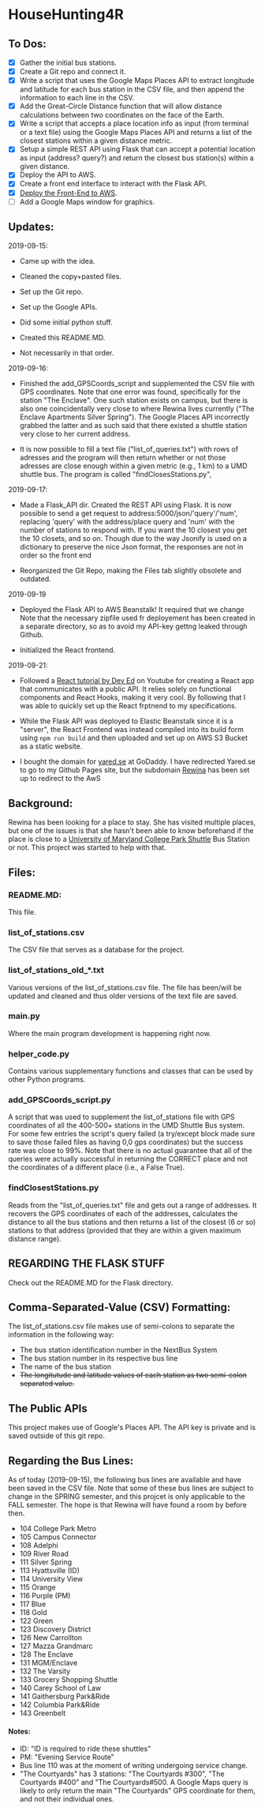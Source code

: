 
# HouseHunting4R
## To Dos:

- [x] Gather the initial bus stations.
- [x] Create a Git repo and connect it.
- [x] Write a script that uses the Google Maps Places API to extract longitude and latitude for each bus station in the CSV file, and then append the information to each line in the CSV. 
- [x] Add the Great-Circle Distance function that will allow distance calculations between two coordinates on the face of the Earth.
- [x] Write a script that accepts a place location info as input (from terminal or a text file) using the Google Maps Places API and returns a list of the closest stations within a given distance metric. 
- [x] Setup a simple REST API using Flask that can accept a potential location as input (address? query?) and return the closest bus station(s) within a given distance.
- [x] Deploy the API to AWS.
- [x] Create a front end interface to interact with the Flask API.
- [x] [Deploy the Front-End to AWS](rewina.yared.se).
- [ ] Add a Google Maps window for graphics.

## Updates:

2019-09-15:
- Came up with the idea.

- Cleaned the copy+pasted files.
 
- Set up the Git repo.
 
- Set up the Google APIs.
 
- Did some initial python stuff.
 
- Created this README.MD.
 
- Not necessarily in that order.

2019-09-16:

- Finished the add_GPSCoords_script and supplemented the CSV file with GPS coordinates. Note that one error was found, specifically for the station "The Enclave". One such station exists on campus, but there is also one coincidentally very close to where Rewina lives currently ("The Enclave Apartments Silver Spring"). The Google Places API incorrectly grabbed the latter and as such said that there existed a shuttle station very close to her current address.

- It is now possible to fill a text file ("list_of_queries.txt") with rows of adresses and the program will then return whether or not those adresses are close enough within a given metric (e.g., 1 km) to a UMD shuttle bus. The program is called "findClosesStations.py",

2019-09-17:

- Made a Flask_API dir. Created the REST API using Flask. It is now possible to send a get request to address:5000/json/'query'/'num', replacing 'query' with the address/place query and 'num' with the number of stations to respond with. If you want the 10 closest you get the 10 closets, and so on. Though due to the way Jsonify is used on a dictionary to preserve the nice Json format, the responses are not in order so the front end 

- Reorganized the Git Repo, making the Files tab slightly obsolete and outdated.

2019-09-19

- Deployed the Flask API to AWS Beanstalk! It required that we change Note that the necessary zipfile used fr deployement has been created in a separate directory, so as to avoid my API-key gettng leaked through Github. 

- Initialized the React frontend.
    
2019-09-21:

- Followed a [React tutorial by Dev Ed](https://www.youtube.com/watch?v=U9T6YkEDkMo) on Youtube for creating a React app that communicates with a public API. It relies solely on functional components and React Hooks, making it very cool. By following that I was able to quickly set up the React frptnend to my specifications. 

- While the Flask API was deployed to Elastic Beanstalk since it is a "server", the React Frontend was instead compiled into its build form using ``` npm run build ``` and then uploaded and set up on AWS S3 Bucket as a static website.

- I bought the domain for [yared.se](yared.se) at GoDaddy. I have redirected Yared.se to go to my Github Pages site, but the subdomain [Rewina](rewina.yared.se) has been set up to redirect to the AwS 

## Background:
Rewina has been looking for a place to stay. She has visited multiple places, but one of the issues is that she hasn't been able to know beforehand if the place is close to a [University of Maryland College Park Shuttle](https://transportation.umd.edu/) Bus Station or not. This project was started to help with that.

## Files:

### README.MD:
This file.

### list_of_stations.csv
The CSV file that serves as a database for the project.

### list_of_stations_old_*.txt
Various versions of the list_of_stations.csv file. The file has been/will be updated and cleaned and thus older versions of the text file are saved.

### main.py
Where the main program development is happening right now.

### helper_code.py
Contains various supplementary functions and classes that can be used by other Python programs.

### add_GPSCoords_script.py
A script that was used to supplement the list_of_stations file with GPS coordinates of all the 400-500+ stations in the UMD Shuttle Bus system. For some few entries the script's query failed (a try/except block made sure to save those failed files as having 0,0 gps coordinates) but the success rate was close to 99%. Note that there is no actual guarantee that all of the queries were actually successful in returning the CORRECT place and not the coordinates of a different place (i.e., a False True).

### findClosestStations.py
Reads from the "list_of_queries.txt" file and gets out a range of addresses. It recovers the GPS coordinates of each of the addresses, calculates the distance to all the bus stations and then returns a list of the closest (6 or so) stations to that address (provided that they are within a given maximum distance range).

## REGARDING THE FLASK STUFF
Check out the README.MD for the Flask directory.

## Comma-Separated-Value (CSV) Formatting:

The list_of_stations.csv file makes use of semi-colons to separate the information in the following way:

- The bus station identification number in the NextBus System
- The bus station number in its respective bus line 
- The name of the bus station
- ~~The longitutude and latitude values of each station as two semi-colon separated value.~~

## The Public APIs
This project makes use of Google's Places API. The API key is private and is saved outside of this git repo.


## Regarding the Bus Lines:
As of today (2019-09-15), the following bus lines are available and have been saved in the CSV file. Note that some of these bus lines are subject to change in the SPRING semester, and this projcet is only applicable to the FALL semester. The hope is that Rewina will have found a room by before then.

- 104 College Park Metro
- 105 Campus Connector
- 108 Adelphi
- 109 River Road
- 111 Silver Spring
- 113 Hyattsville (ID)
- 114 University View 
- 115 Orange
- 116 Purple (PM)
- 117 Blue
- 118 Gold
- 122 Green
- 123 Discovery District
- 126 New Carrollton
- 127 Mazza Grandmarc
- 128 The Enclave
- 131 MGM/Enclave
- 132 The Varsity
- 133 Grocery Shopping Shuttle
- 140 Carey School of Law
- 141 Gaithersburg Park&Ride
- 142 Columbia Park&Ride
- 143 Greenbelt


#### Notes:
- ID: "ID is required to ride these shuttles"
- PM: "Evening Service Route"
- Bus line 110 was at the moment of writing undergoing service change.
- "The Courtyards" has 3 stations: "The Courtyards \#300", "The Courtyards \#400" and "The Courtyards\#500. A Google Maps query is likely to only return the main "The Courtyards" GPS coordinate for them, and not their individual ones.
